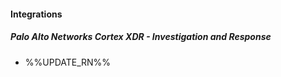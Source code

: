
#### Integrations
##### Palo Alto Networks Cortex XDR - Investigation and Response
- %%UPDATE_RN%%

